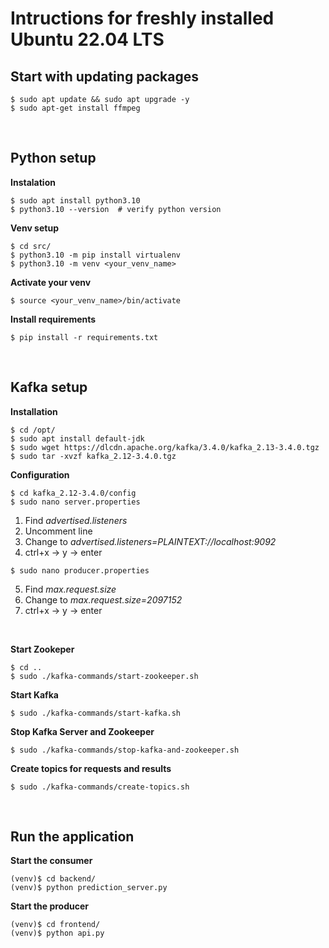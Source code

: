 # Intructions for freshly installed Ubuntu 22.04 LTS

## Start with updating packages
```console
$ sudo apt update && sudo apt upgrade -y
$ sudo apt-get install ffmpeg
```

<br>

## Python setup
**Instalation**
```console
$ sudo apt install python3.10
$ python3.10 --version  # verify python version
```

**Venv setup**
```console
$ cd src/
$ python3.10 -m pip install virtualenv
$ python3.10 -m venv <your_venv_name>
```

**Activate your venv**
```console
$ source <your_venv_name>/bin/activate
```

**Install requirements**
```console
$ pip install -r requirements.txt
```

<br>

## Kafka setup
**Installation**
```console
$ cd /opt/
$ sudo apt install default-jdk
$ sudo wget https://dlcdn.apache.org/kafka/3.4.0/kafka_2.13-3.4.0.tgz
$ sudo tar -xvzf kafka_2.12-3.4.0.tgz
```

**Configuration**
```console
$ cd kafka_2.12-3.4.0/config
$ sudo nano server.properties
```

1. Find *advertised.listeners*
2. Uncomment line
3. Change to *advertised.listeners=PLAINTEXT://localhost:9092*
4. ctrl+x -> y -> enter

```console
$ sudo nano producer.properties
```

5. Find *max.request.size*
6. Change to *max.request.size=2097152*
7. ctrl+x -> y -> enter

</br>

**Start Zookeper**
```console
$ cd ..
$ sudo ./kafka-commands/start-zookeeper.sh
```

**Start Kafka**
```console
$ sudo ./kafka-commands/start-kafka.sh
```

**Stop Kafka Server and Zookeeper**
```console 
$ sudo ./kafka-commands/stop-kafka-and-zookeeper.sh
```

**Create topics for requests and results**
```console
$ sudo ./kafka-commands/create-topics.sh
```

<br>

## Run the application

**Start the consumer**
```console
(venv)$ cd backend/
(venv)$ python prediction_server.py
```

**Start the producer**
```console
(venv)$ cd frontend/
(venv)$ python api.py
```

